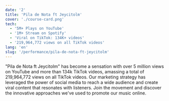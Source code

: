 ```yaml
---
date: '2'
title: 'Pila de Nota ft Jeycitolm'
cover: './course-card.png'
tech:
  - '5M+ Plays on YouTube'          
  - '1M+ Stream on Spotify'
  - 'Viral on TikTok: 134K+ videos'
  - '219,964,772 views on all TikTok videos'
lang: 'en'
slug: '/performance/pila-de-nota-ft-jeycitolm'
---
```


"Pila de Nota ft Jeycitolm" has become a sensation with over 5 million views on YouTube and more than 134k TikTok videos, amassing a total of 219,964,772 views on all TikTok videos. Our marketing strategy has leveraged the power of social media to reach a wide audience and create viral content that resonates with listeners. Join the movement and discover the innovative approaches we've used to promote our music online.
